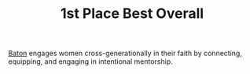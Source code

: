 ﻿---
title: 1st Place Best Overall
intro: Baton
---
[Baton](https://indigitous.org/c4tk-project/dallas/baton/) engages women cross-generationally in their faith by connecting, equipping, and engaging in intentional mentorship.
